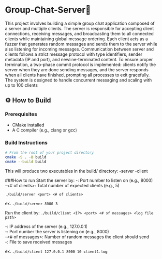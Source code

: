 # Group-Chat-Server📲

This project involves building a simple group chat application composed of a server and multiple clients. The server is responsible for accepting client connections, receiving messages, and broadcasting them to all connected clients while maintaining global message ordering. Each client acts as a fuzzer that generates random messages and sends them to the server while also listening for incoming messages. Communication between server and clients follows a strict message protocol with type identifiers, sender metadata (IP and port), and newline-terminated content. To ensure proper termination, a two-phase commit protocol is implemented: clients notify the server when they are done sending messages, and the server responds when all clients have finished, prompting all processes to exit gracefully. The system is designed to handle concurrent messaging and scaling with up to 100 clients

## ⚙️ How to Build

### Prerequisites

- CMake installed
- A C compiler (e.g., clang or gcc)

### Build Instructions

```bash
# From the root of your project directory
cmake -S . -B build
cmake --build build
```
This will produce two executables in the build/ directory:
-server
-client


###How to run
Start the server by:
-<port>: Port number to listen on (e.g., 8000)<br>
-<# of clients>: Total number of expected clients (e.g., 5)<br>

```./build/server <port> <# of clients>```

ex.
```./build/server 8000 3```

Run the client by:
```./build/client <IP> <port> <# of messages> <log file path>```

-<IP>: IP address of the server (e.g., 127.0.0.1)<br>
-<port>: Port number the server is listening on (e.g., 8000)<br>
-<# of messages>: Number of random messages the client should send<br>
-<log file path>: File to save received messages<br>

ex.
```./build/client 127.0.0.1 8000 10 client1.log```



